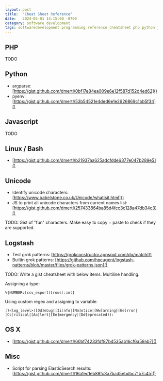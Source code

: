 ```yaml
---
layout: post
title:  "Cheat Sheet Reference"
date:   2024-05-01 14:15:00 -0700
category: software development
tags: softwaredevelopment programming reference cheatsheet php python javascript unicode logstash
---
```


## PHP

TODO

## Python

- argparse: [https://gist.github.com/dmertl/0bf17e84ea009e6e12f587d152d4ed62]()
- pyenv: [https://gist.github.com/dmertl/53b54521e4ded6e1e2626869c1bb5f34]()

## Javascript

TODO

## Linux / Bash

- [https://gist.github.com/dmertl/b21937aa625adcfdde6377e047b289e5]()

## Unicode

- Identify unicode characters: [https://www.babelstone.co.uk/Unicode/whatisit.html]()
- JS to print all unicode characters from current names list: [https://gist.github.com/dmertl/257433864ba85d4fcc3c128a47db34c3]()

TODO: Gist of "fun" characters. Make easy to copy + paste to check if they are supported.

## Logstash

- Test grok patterns: [https://grokconstructor.appspot.com/do/match]()
- Builtin grok patterns: [https://github.com/hpcugent/logstash-patterns/blob/master/files/grok-patterns.json]()

TODO: Write a gist cheatsheet with below items. Multiline handling.

Assigning a type:

```
%{NUMBER:[csv_export][rows]:int}
```

Using custom regex and assigning to variable:

```
(?<log_level>([Dd]ebug|[Ii]nfo|[Nn]otice|[Ww]arning|[Ee]rror|[Cc]ritical|[Aa]lert|[Ee]mergency|[Dd]eprecated)):
```

## OS X

- [https://gist.github.com/dmertl/60bf74233fdf87b4535ab16cf6a59ab7]()

## Misc

- Script for parsing ElasticSearch results: [https://gist.github.com/dmertl/16a1ec1eb88fc3a7bad5ebdbc71b7c45]()
